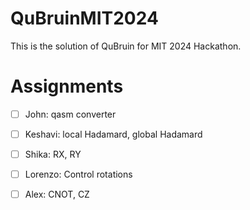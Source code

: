 # QuBruinMIT2024
This is the solution of QuBruin for MIT 2024 Hackathon.




# Assignments

- [ ] John: qasm converter  
- [ ] Keshavi: local Hadamard, global Hadamard  
- [ ] Shika: RX, RY  
- [ ] Lorenzo: Control rotations  
- [ ] Alex: CNOT, CZ

